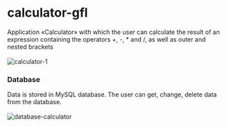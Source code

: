 ﻿# calculator-gfl
Application «Calculator» with which the user can calculate the result of an expression containing the operators +, -, * and /, as well as outer and nested brackets
</br>
</br>
![calculator-1](https://user-images.githubusercontent.com/107927376/197419810-557c09d0-c414-47f6-a9e3-a39e8ea86a8f.png)
### Database
Data is stored in MySQL database. The user can get, change, delete data from the database.
</br>
</br>
![database-calculator](https://user-images.githubusercontent.com/107927376/197419828-cae2001a-af3a-4794-81d0-d8418cdcf7b6.png)


